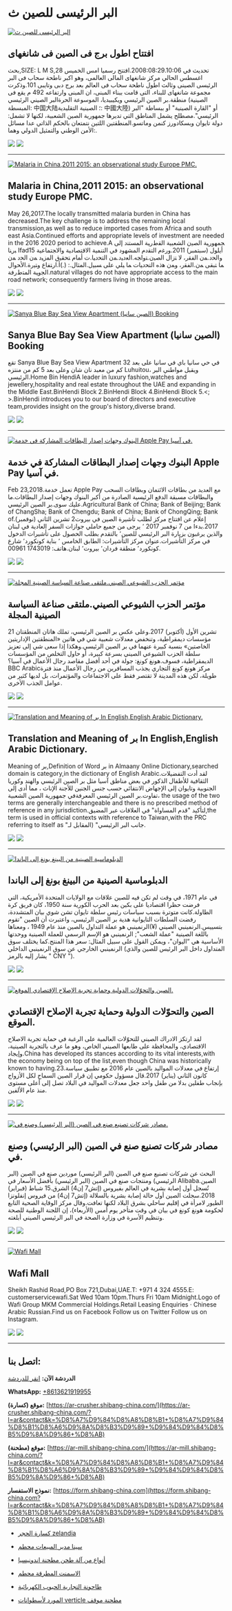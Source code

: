 # البر الرئيسى للصين ث

<a href="https://swt.shibang-china.com/?l=ar&img&k=%D8%A7%D9%84%D8%A8%D8%B1+%D8%A7%D9%84%D8%B1%D8%A6%D9%8A%D8%B3%D9%89+%D9%84%D9%84%D8%B5%D9%8A%D9%86+%D8%AB" target="_blank">![البر الرئيسى للصين ث](http://static.shibang-china.com/all-800x300/674.jpg)</a>

## افتتاح اطول برج فى الصين فى شانغهاى
بحث,SIZE: L M S,تحديث في 2008:08:29.10:06.افتتح رسميا امس الخميس 28 اغسطس الحالي مركز شانغهاى المالى العالمى، وهو اكبر ناطحة سحاب فى البر الرئيسى الصينى وثالث اطول ناطحة سحاب فى العالم بعد برج دبى وتايبى 101.وذكرت مجموعة شانغهاى للبناء، التى قامت ببناء المبنى، ان المبنى وارتفاعه 492 م يقع فى منطقة.بر الصين الرئيسي ويكيبيديا، الموسوعة الحرةالبر الصيني الرئيسي (الصينية المبسطة: 中国大陆؛ الصينية التقليدية: 中國大陸) أو &quot;القارة الصينية&quot; أو ببساطة &quot;البر الرئيسي&quot;.مصطلح يشمل المناطق التي تديرها جمهورية الصين الشعبية، لكنها لا تشمل: دولة تايوان وبسكادورز كنمن وماتسو.المنطقتين اللتين نتمتعان بالحكم الذاتي عدا مسائل الأمن الوطني والتمثيل الدولي وهما:.


<a href="https://whatsapp.shibangsoft.com/WhatsApp.php" target="_blank" title="WhatsApp">![](http://static.shibang-china.com/icon/whatsapp.png)</a> <a href="https://swt.shibang-china.com/?l=ar&icon&k=%D8%A7%D9%84%D8%A8%D8%B1+%D8%A7%D9%84%D8%B1%D8%A6%D9%8A%D8%B3%D9%89+%D9%84%D9%84%D8%B5%D9%8A%D9%86+%D8%AB" target="_blank">![](http://static.shibang-china.com/icon/chat-ar.png)</a>

---

<a href="https://swt.shibang-china.com/?l=ar&img&k=%D8%A7%D9%84%D8%A8%D8%B1+%D8%A7%D9%84%D8%B1%D8%A6%D9%8A%D8%B3%D9%89+%D9%84%D9%84%D8%B5%D9%8A%D9%86+%D8%AB" target="_blank">![Malaria in China,2011 2015: an observational study Europe PMC.](http://static.shibang-china.com/all-800x300/908.jpg)</a>

## Malaria in China,2011 2015: an observational study Europe PMC.
May 26,2017.The locally transmitted malaria burden in China has decreased.The key challenge is to address the remaining local transmission,as well as to reduce imported cases from Africa and south east Asia.Continued efforts and appropriate levels of investment are needed in the 2016 2020 period to achieve.A ﺠﻤﻬﻭﺭﻴﺔ ﺍﻟﺼﻴﻥ ﺍﻟﺸﻌﺒﻴﺔ ﺍﻟﻘﻁﺭﻴﺔ ﺍﻟﻤﺴﺘﻨﺩ ﺇﻟﻰ ﺒﺭﻨﺎ Ifad15 أيلول (سبتمبر) 2011.ﻭﺭﻏﻡ ﺍﻟﺘﻘﺩﻡ ﺍﻟﻤﺸﻬﻭﺩ ﻓﻲ ﺍﻟﺘﻨﻤﻴﺔ ﺍﻻﻗﺘﺼﺎﺩﻴﺔ ﻭﺍﻻﺠﺘﻤﺎﻋﻴﺔ ﻭﺍﻟﺤﺩ.ﻤﻥ ﺍﻟﻔﻘﺭ، ﻻ ﺘﺯﺍل ﺍﻟﺼﻴﻥ.ﺘﻭﺍﺠﻪ.ﺍﻟﻌﺩﻴﺩ.ﻤﻥ ﺍﻟﺘﺤﺩﻴﺎ.ﺕ ﺃﻤﺎﻡ ﺘﺤﻘﻴﻕ ﺍﻟﻤﺯﻴﺩ ﻤﻥ ﺍﻟﺤﺩ ﻤﻥ ﻤﺎ ﺘﺒﻘﻰ ﻤﻥ.ﺍﻟﻔﻘﺭ، ﻭﻤﻥ ﻫﺫﻩ ﺍﻟﺘﺤﺩﻴﺎﺕ ﻤﺎ ﻴﻠﻲ ﻋﻠﻰ ﺴﺒﻴل.ﺍﻟﻤﺜﺎل.: (.)ﺃ.ﺍﺭﺘﻔﺎﻉ ﻭﺘﻴﺭﺓ.ﺍﻷﺤﻭﺍل ﺍﻟﺠﻭﻴﺔ ﺍﻟﻤﺘﻁﺭﻓﺔ.natural villages do not have appropriate access to the main road network; consequently farmers living in those areas.


<a href="https://whatsapp.shibangsoft.com/WhatsApp.php" target="_blank" title="WhatsApp">![](http://static.shibang-china.com/icon/whatsapp.png)</a> <a href="https://swt.shibang-china.com/?l=ar&icon&k=%D8%A7%D9%84%D8%A8%D8%B1+%D8%A7%D9%84%D8%B1%D8%A6%D9%8A%D8%B3%D9%89+%D9%84%D9%84%D8%B5%D9%8A%D9%86+%D8%AB" target="_blank">![](http://static.shibang-china.com/icon/chat-ar.png)</a>

---

<a href="https://swt.shibang-china.com/?l=ar&img&k=%D8%A7%D9%84%D8%A8%D8%B1+%D8%A7%D9%84%D8%B1%D8%A6%D9%8A%D8%B3%D9%89+%D9%84%D9%84%D8%B5%D9%8A%D9%86+%D8%AB" target="_blank">![Sanya Blue Bay Sea View Apartment (الصين سانيا) Booking](http://static.shibang-china.com/all-800x300/1197.jpg)</a>

## Sanya Blue Bay Sea View Apartment (الصين سانيا) Booking
تقع Sanya Blue Bay Sea View Apartment في حي سانيا باي في سانيا على بعد 32 كم من معبد نان شان وعلى بعد 5 كم من منتزه Luhuitou، ويقبل مواطني البر الرئيسي.Home Bin HendiA leader in luxury fashion,watches and jewellery,hospitality and real estate throughout the UAE and expanding in the Middle East.BinHendi Block 2.BinHendi Block 4.BinHendi Block 5.&lt;; &gt;.BinHendi introduces you to our board of directors and executive team,provides insight on the group&#39;s history,diverse brand.


<a href="https://whatsapp.shibangsoft.com/WhatsApp.php" target="_blank" title="WhatsApp">![](http://static.shibang-china.com/icon/whatsapp.png)</a> <a href="https://swt.shibang-china.com/?l=ar&icon&k=%D8%A7%D9%84%D8%A8%D8%B1+%D8%A7%D9%84%D8%B1%D8%A6%D9%8A%D8%B3%D9%89+%D9%84%D9%84%D8%B5%D9%8A%D9%86+%D8%AB" target="_blank">![](http://static.shibang-china.com/icon/chat-ar.png)</a>

---

<a href="https://swt.shibang-china.com/?l=ar&img&k=%D8%A7%D9%84%D8%A8%D8%B1+%D8%A7%D9%84%D8%B1%D8%A6%D9%8A%D8%B3%D9%89+%D9%84%D9%84%D8%B5%D9%8A%D9%86+%D8%AB" target="_blank">![البنوك وجهات إصدار البطاقات المشاركة في خدمة Apple Pay في آسيا.](http://static.shibang-china.com/all-800x300/1244.jpg)</a>

## البنوك وجهات إصدار البطاقات المشاركة في خدمة Apple Pay في آسيا.
Feb 23,2018.تعمل خدمة Apple Pay مع العديد من بطاقات الائتمان وبطاقات السحب والبطاقات مسبقة الدفع الرئيسية الصادرة من أكبر البنوك وجهات إصدار البطاقات.ما عليك سوى.بر الصين الرئيسي.Agricultural Bank of China; Bank of Beijing; Bank of ChangSha; Bank of Chengdu; Bank of China; Bank of ChongQing; Bank of.إعلام عن افتتاح مركز لطلب تأشيرة الصين في بيروت2 تشرين الثاني (نوفمبر) 2017.بدءا من 7 نوفمبر 2017 ٬ يرجى من جميع حاملي جوازات السفر العادية في لبنان والذين يرغبون بزيارة البر الرئيسي للصين٬ بالتقدم بطلب الحصول على تأشيرات الدخول في مركز التأشيرات.عنوان مركز التأشيرات: الطابق الخامس ٬ بناية كونكورد٬ شارع كونكورد٬ منطقة فردان٬ بيروت٬ لبنان.هاتف: 1743019 00961.


<a href="https://whatsapp.shibangsoft.com/WhatsApp.php" target="_blank" title="WhatsApp">![](http://static.shibang-china.com/icon/whatsapp.png)</a> <a href="https://swt.shibang-china.com/?l=ar&icon&k=%D8%A7%D9%84%D8%A8%D8%B1+%D8%A7%D9%84%D8%B1%D8%A6%D9%8A%D8%B3%D9%89+%D9%84%D9%84%D8%B5%D9%8A%D9%86+%D8%AB" target="_blank">![](http://static.shibang-china.com/icon/chat-ar.png)</a>

---

<a href="https://swt.shibang-china.com/?l=ar&img&k=%D8%A7%D9%84%D8%A8%D8%B1+%D8%A7%D9%84%D8%B1%D8%A6%D9%8A%D8%B3%D9%89+%D9%84%D9%84%D8%B5%D9%8A%D9%86+%D8%AB" target="_blank">![مؤتمر الحزب الشيوعي الصيني.ملتقى صناعة السياسة الصينية المجلة](http://static.shibang-china.com/all-800x300/10.jpg)</a>

## مؤتمر الحزب الشيوعي الصيني.ملتقى صناعة السياسة الصينية المجلة
21 تشرين الأول (أكتوبر) 2017.وعلى عكس بر الصين الرئيسي، تملك هاتان المنطقتان مؤسسات ديمقراطية، وتنخفض معدلات شعبية شي في هاتين «المنطقتين الإداريتين الخاصتين» بنسبة كبيرة عنهما في بر الصين الرئيسي.وهكذا إذا سعى شي إلى تعزيز سلطة الحزب الشيوعي الصيني بسرعة كبيرة، أو حاول التخلص من المؤسسات الديمقراطية، فسوف.هونغ كونغ: جولة في أحد أفضل مقاصد رجال الأعمال في آسيا؟ BBC Arabicمركز هونغ كونغ التجاري يجذب المسافرين من رجال الأعمال منذ فترة طويلة، لكن هذه المدينة لا تقتصر فقط على الاجتماعات والمؤتمرات، بل لديها كثير من عوامل الجذب الأخرى.


<a href="https://whatsapp.shibangsoft.com/WhatsApp.php" target="_blank" title="WhatsApp">![](http://static.shibang-china.com/icon/whatsapp.png)</a> <a href="https://swt.shibang-china.com/?l=ar&icon&k=%D8%A7%D9%84%D8%A8%D8%B1+%D8%A7%D9%84%D8%B1%D8%A6%D9%8A%D8%B3%D9%89+%D9%84%D9%84%D8%B5%D9%8A%D9%86+%D8%AB" target="_blank">![](http://static.shibang-china.com/icon/chat-ar.png)</a>

---

<a href="https://swt.shibang-china.com/?l=ar&img&k=%D8%A7%D9%84%D8%A8%D8%B1+%D8%A7%D9%84%D8%B1%D8%A6%D9%8A%D8%B3%D9%89+%D9%84%D9%84%D8%B5%D9%8A%D9%86+%D8%AB" target="_blank">![Translation and Meaning of بر In English,English Arabic Dictionary.](http://static.shibang-china.com/all-800x300/1183.jpg)</a>

## Translation and Meaning of بر In English,English Arabic Dictionary.
Meaning of بر,Definition of Word بر in Almaany Online Dictionary,searched domain is category,in the dictionary of English Arabic.لقد أدت التفضيلات الثقافية للأطفال الذكور في بعض مناطق آسيا مثل بر الصين الرئيسي والهند وكوريا الجنوبية وتايوان إلى الإجهاض الانتقائي حسب جنس الجنين للأجنة الإناث ، مما أدى إلى تفاوت.بر الصين الرئيسي المعرفةفي جمهورية الصين الشعبية، the usage of the two terms are generally interchangeable and there is no prescribed method of reference in any jurisdiction.لتأكيد &quot;قدم المساواة&quot; في العلاقات عبر المضيق,the term is used in official contexts with reference to Taiwan,with the PRC referring to itself as &quot;جانب البر الرئيسي&quot; (المقابل لـ.


<a href="https://whatsapp.shibangsoft.com/WhatsApp.php" target="_blank" title="WhatsApp">![](http://static.shibang-china.com/icon/whatsapp.png)</a> <a href="https://swt.shibang-china.com/?l=ar&icon&k=%D8%A7%D9%84%D8%A8%D8%B1+%D8%A7%D9%84%D8%B1%D8%A6%D9%8A%D8%B3%D9%89+%D9%84%D9%84%D8%B5%D9%8A%D9%86+%D8%AB" target="_blank">![](http://static.shibang-china.com/icon/chat-ar.png)</a>

---

<a href="https://swt.shibang-china.com/?l=ar&img&k=%D8%A7%D9%84%D8%A8%D8%B1+%D8%A7%D9%84%D8%B1%D8%A6%D9%8A%D8%B3%D9%89+%D9%84%D9%84%D8%B5%D9%8A%D9%86+%D8%AB" target="_blank">![الدبلوماسية الصينية من البينغ بونغ إلى الباندا](http://static.shibang-china.com/all-800x300/366.jpg)</a>

## الدبلوماسية الصينية من البينغ بونغ إلى الباندا
في عام 1971، في وقت لم تكن فيه للصين علاقات مع الولايات المتحدة الأمريكية، التي فرضت حظرا اقتصاديا على بكين بعد الحرب الكورية سنة 1950، كان فريق كرة الطاولة.كانت متوترة بسبب سياسات رئيس سلطة تايوان تشن شوي بيان المتشددة، رفضت السلطات التايوانية هدية بر الصين الرئيسي، واعتبرت أن الصين &quot;تقوم بتسييس.الرنمينبي الصيني (¥)الرنمينبي هو عملة التداول بالصين منذ عام 1949 ، ومعناها باللغة الصينية &quot;عملة الشعب&quot;; الرنمينبي هو الإسم الرسمي للعملة الصينية ووحدتها الأساسية هي “اليوان&quot;، ويمكن القول على سبيل المثال: سعر هذا المنتج.كما يختلف سوق الرنمينبي الخارجي عن سوق الرنمينبي الداخلي (المتداول داخل البر الرئيس للصين والذي يشار إليه بالرمز &quot; CNY &quot;).


<a href="https://whatsapp.shibangsoft.com/WhatsApp.php" target="_blank" title="WhatsApp">![](http://static.shibang-china.com/icon/whatsapp.png)</a> <a href="https://swt.shibang-china.com/?l=ar&icon&k=%D8%A7%D9%84%D8%A8%D8%B1+%D8%A7%D9%84%D8%B1%D8%A6%D9%8A%D8%B3%D9%89+%D9%84%D9%84%D8%B5%D9%8A%D9%86+%D8%AB" target="_blank">![](http://static.shibang-china.com/icon/chat-ar.png)</a>

---

<a href="https://swt.shibang-china.com/?l=ar&img&k=%D8%A7%D9%84%D8%A8%D8%B1+%D8%A7%D9%84%D8%B1%D8%A6%D9%8A%D8%B3%D9%89+%D9%84%D9%84%D8%B5%D9%8A%D9%86+%D8%AB" target="_blank">![الصين والتحوّلات الدولية وحماية تجربة الإصلاح الإقتصادي الموقع.](http://static.shibang-china.com/all-800x300/946.jpg)</a>

## الصين والتحوّلات الدولية وحماية تجربة الإصلاح الإقتصادي الموقع.
لقد ارتكز الادراك الصيني للتحوّلات العالمية على الرغبة في حماية تجربة الاصلاح الاقتصادي، والمحافظة على طابعها الصيني الخاص، وهو ما عرف بالتجربة الصينية، وإيجاد.China has developed its stances according to its vital interests,with the economy being on top of the list,even though China was historically known to having.إرتفاع في معدلات المواليد بالصين عام 2016 مع تطبيق سياسة.23 كانون الثاني (يناير) 2017.قال مسؤول حكومي إن قرار الصين السماح لكل الأزواج بإنجاب طفلين بدلا من طفل واحد جعل معدلات المواليد في البلاد تصل إلى أعلى مستوى منذ عام الألفين.


<a href="https://whatsapp.shibangsoft.com/WhatsApp.php" target="_blank" title="WhatsApp">![](http://static.shibang-china.com/icon/whatsapp.png)</a> <a href="https://swt.shibang-china.com/?l=ar&icon&k=%D8%A7%D9%84%D8%A8%D8%B1+%D8%A7%D9%84%D8%B1%D8%A6%D9%8A%D8%B3%D9%89+%D9%84%D9%84%D8%B5%D9%8A%D9%86+%D8%AB" target="_blank">![](http://static.shibang-china.com/icon/chat-ar.png)</a>

---

<a href="https://swt.shibang-china.com/?l=ar&img&k=%D8%A7%D9%84%D8%A8%D8%B1+%D8%A7%D9%84%D8%B1%D8%A6%D9%8A%D8%B3%D9%89+%D9%84%D9%84%D8%B5%D9%8A%D9%86+%D8%AB" target="_blank">![مصادر شركات تصنيع صنع في الصين (البر الرئيسي) وصنع في.](http://static.shibang-china.com/all-800x300/420.jpg)</a>

## مصادر شركات تصنيع صنع في الصين (البر الرئيسي) وصنع في.
البحث عن شركات تصنيع صنع في الصين (البر الرئيسي) موردين صنع في الصين (البر الرئيسي) ومنتجات صنع في الصين (البر الرئيسي) بأفضل الأسعار في Alibaba.الصين تُسجل أول إصابة بشرية في العالم بفيروس (إتش7 إن4) الشرق.15 شباط (فبراير) 2018.سجلت الصين أول حالة إصابة بشرية بالسلالة (إتش7 إن4) من فيروس إنفلونزا الطيور لامرأة في إقليم ساحلي بشرق البلاد لكنها تعافت.وقال مركز الوقاية الصحية التابع لحكومة هونغ كونغ في بيان في وقت متأخر يوم أمس (الأربعاء)، إن اللجنة الوطنية للصحة وتنظيم الأسرة في وزارة الصحة في البر الرئيسي الصيني أبلغته.


<a href="https://whatsapp.shibangsoft.com/WhatsApp.php" target="_blank" title="WhatsApp">![](http://static.shibang-china.com/icon/whatsapp.png)</a> <a href="https://swt.shibang-china.com/?l=ar&icon&k=%D8%A7%D9%84%D8%A8%D8%B1+%D8%A7%D9%84%D8%B1%D8%A6%D9%8A%D8%B3%D9%89+%D9%84%D9%84%D8%B5%D9%8A%D9%86+%D8%AB" target="_blank">![](http://static.shibang-china.com/icon/chat-ar.png)</a>

---

<a href="https://swt.shibang-china.com/?l=ar&img&k=%D8%A7%D9%84%D8%A8%D8%B1+%D8%A7%D9%84%D8%B1%D8%A6%D9%8A%D8%B3%D9%89+%D9%84%D9%84%D8%B5%D9%8A%D9%86+%D8%AB" target="_blank">![Wafi Mall](http://static.shibang-china.com/all-800x300/1292.jpg)</a>

## Wafi Mall
Sheikh Rashid Road,PO Box 721,Dubai,UAE.T: +971 4 324 4555.E: customerservicewafi.Sat Wed 10am 10pm.Thurs Fri 10am Midnight.Logo of Wafi Group MKM Commercial Holdings.Retail Leasing Enquiries &middot; Chinese Arabic Russian.Find us on Facebook Follow us on Twitter Follow us on Instagram.

<a href="https://whatsapp.shibangsoft.com/WhatsApp.php" target="_blank" title="WhatsApp">![](http://static.shibang-china.com/icon/whatsapp.png)</a> <a href="https://swt.shibang-china.com/?l=ar&icon&k=%D8%A7%D9%84%D8%A8%D8%B1+%D8%A7%D9%84%D8%B1%D8%A6%D9%8A%D8%B3%D9%89+%D9%84%D9%84%D8%B5%D9%8A%D9%86+%D8%AB" target="_blank">![](http://static.shibang-china.com/icon/chat-ar.png)</a>

---
## اتصل بنا:

**الدردشة الآن:** [انقر للدردشة](https://swt.shibang-china.com?l=ar&contact&k=%D8%A7%D9%84%D8%A8%D8%B1+%D8%A7%D9%84%D8%B1%D8%A6%D9%8A%D8%B3%D9%89+%D9%84%D9%84%D8%B5%D9%8A%D9%86+%D8%AB)

**WhatsApp:**  [+8613621919955](https://whatsapp.shibangsoft.com/WhatsApp.php)

**موقع (كسارة):** [https://ar-crusher.shibang-china.com/](https://ar-crusher.shibang-china.com/?l=ar&contact&k=%D8%A7%D9%84%D8%A8%D8%B1+%D8%A7%D9%84%D8%B1%D8%A6%D9%8A%D8%B3%D9%89+%D9%84%D9%84%D8%B5%D9%8A%D9%86+%D8%AB)

**موقع (مطحنة):** [https://ar-mill.shibang-china.com/](https://ar-mill.shibang-china.com/?l=ar&contact&k=%D8%A7%D9%84%D8%A8%D8%B1+%D8%A7%D9%84%D8%B1%D8%A6%D9%8A%D8%B3%D9%89+%D9%84%D9%84%D8%B5%D9%8A%D9%86+%D8%AB)

**نموذج الاستفسار:** [https://form.shibang-china.com](https://form.shibang-china.com?l=ar&contact&k=%D8%A7%D9%84%D8%A8%D8%B1+%D8%A7%D9%84%D8%B1%D8%A6%D9%8A%D8%B3%D9%89+%D9%84%D9%84%D8%B5%D9%8A%D9%86+%D8%AB)

* [كسارة الحجر zelandia](../29/%D9%83%D8%B3%D8%A7%D8%B1%D8%A9%20%D8%A7%D9%84%D8%AD%D8%AC%D8%B1%20zelandia.md)

* [سينا مدير المبيعات محطم](../26/%D8%B3%D9%8A%D9%86%D8%A7%20%D9%85%D8%AF%D9%8A%D8%B1%20%D8%A7%D9%84%D9%85%D8%A8%D9%8A%D8%B9%D8%A7%D8%AA%20%D9%85%D8%AD%D8%B7%D9%85.md)

* [أنواع من آلة طحن مطحنة اندونيسيا](../30/%D8%A3%D9%86%D9%88%D8%A7%D8%B9%20%D9%85%D9%86%20%D8%A2%D9%84%D8%A9%20%D8%B7%D8%AD%D9%86%20%D9%85%D8%B7%D8%AD%D9%86%D8%A9%20%D8%A7%D9%86%D8%AF%D9%88%D9%86%D9%8A%D8%B3%D9%8A%D8%A7.md)

* [الاسمنت المطرقة محطم](../29/%D8%A7%D9%84%D8%A7%D8%B3%D9%85%D9%86%D8%AA%20%D8%A7%D9%84%D9%85%D8%B7%D8%B1%D9%82%D8%A9%20%D9%85%D8%AD%D8%B7%D9%85.md)

* [طاحونة التجارية الحبوب الكهربائية](../26/%D8%B7%D8%A7%D8%AD%D9%88%D9%86%D8%A9%20%D8%A7%D9%84%D8%AA%D8%AC%D8%A7%D8%B1%D9%8A%D8%A9%20%D8%A7%D9%84%D8%AD%D8%A8%D9%88%D8%A8%20%D8%A7%D9%84%D9%83%D9%87%D8%B1%D8%A8%D8%A7%D8%A6%D9%8A%D8%A9.md)

* [المورد لأسطوانات verticle مطحنة موقف](../27/%D8%A7%D9%84%D9%85%D9%88%D8%B1%D8%AF%20%D9%84%D8%A3%D8%B3%D8%B7%D9%88%D8%A7%D9%86%D8%A7%D8%AA%20verticle%20%D9%85%D8%B7%D8%AD%D9%86%D8%A9%20%D9%85%D9%88%D9%82%D9%81.md)